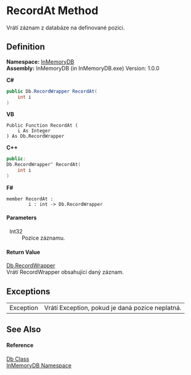 # RecordAt Method


Vrátí záznam z databáze na definované pozici.



## Definition
**Namespace:** <a href="044e8d7f-0f94-a8b4-bd65-529f6359fdf7">InMemoryDB</a>  
**Assembly:** InMemoryDB (in InMemoryDB.exe) Version: 1.0.0

**C#**
``` C#
public Db.RecordWrapper RecordAt(
	int i
)
```
**VB**
``` VB
Public Function RecordAt ( 
	i As Integer
) As Db.RecordWrapper
```
**C++**
``` C++
public:
Db.RecordWrapper^ RecordAt(
	int i
)
```
**F#**
``` F#
member RecordAt : 
        i : int -> Db.RecordWrapper 
```



#### Parameters
<dl><dt>  Int32</dt><dd>Pozice záznamu.</dd></dl>

#### Return Value
<a href="15d1f56f-3dc8-30e2-1769-44c8b9a97dea">Db.RecordWrapper</a>  
Vrátí RecordWrapper obsahující daný záznam.

## Exceptions
<table>
<tr>
<td>Exception</td>
<td>Vrátí Exception, pokud je daná pozice neplatná.</td></tr>
</table>

## See Also


#### Reference
<a href="072256a6-4e86-2a0a-723b-934e64bcdb43">Db Class</a>  
<a href="044e8d7f-0f94-a8b4-bd65-529f6359fdf7">InMemoryDB Namespace</a>  
